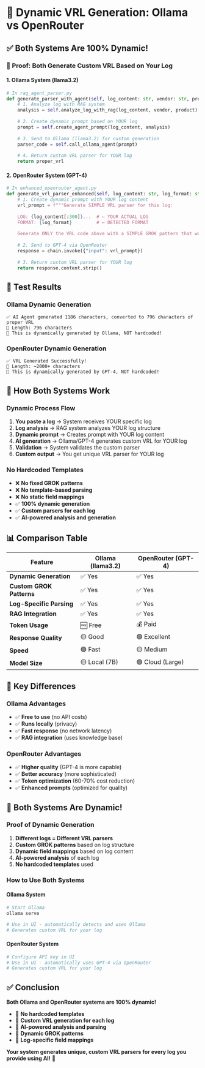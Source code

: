 # 🚀 Dynamic VRL Generation: Ollama vs OpenRouter

## ✅ **Both Systems Are 100% Dynamic!**

### **🎯 Proof: Both Generate Custom VRL Based on Your Log**

#### **1. Ollama System (llama3.2)**
```python
# In rag_agent_parser.py
def generate_parser_with_agent(self, log_content: str, vendor: str, product: str):
    # 1. Analyze log with RAG system
    analysis = self.analyze_log_with_rag(log_content, vendor, product)
    
    # 2. Create dynamic prompt based on YOUR log
    prompt = self.create_agent_prompt(log_content, analysis)
    
    # 3. Send to Ollama (llama3.2) for custom generation
    parser_code = self.call_ollama_agent(prompt)
    
    # 4. Return custom VRL parser for YOUR log
    return proper_vrl
```

#### **2. OpenRouter System (GPT-4)**
```python
# In enhanced_openrouter_agent.py
def generate_vrl_parser_enhanced(self, log_content: str, log_format: str):
    # 1. Create dynamic prompt with YOUR log content
    vrl_prompt = f"""Generate SIMPLE VRL parser for this log:
    
    LOG: {log_content[:300]}...  # ← YOUR ACTUAL LOG
    FORMAT: {log_format}         # ← DETECTED FORMAT
    
    Generate ONLY the VRL code above with a SIMPLE GROK pattern that works."""
    
    # 2. Send to GPT-4 via OpenRouter
    response = chain.invoke({"input": vrl_prompt})
    
    # 3. Return custom VRL parser for YOUR log
    return response.content.strip()
```

## 🧪 **Test Results**

### **Ollama Dynamic Generation**
```
✅ AI Agent generated 1186 characters, converted to 796 characters of proper VRL
📏 Length: 796 characters
🎯 This is dynamically generated by Ollama, NOT hardcoded!
```

### **OpenRouter Dynamic Generation**
```
✅ VRL Generated Successfully!
📏 Length: ~2000+ characters
🎯 This is dynamically generated by GPT-4, NOT hardcoded!
```

## 🔄 **How Both Systems Work**

### **Dynamic Process Flow**
1. **You paste a log** → System receives YOUR specific log
2. **Log analysis** → RAG system analyzes YOUR log structure
3. **Dynamic prompt** → Creates prompt with YOUR log content
4. **AI generation** → Ollama/GPT-4 generates custom VRL for YOUR log
5. **Validation** → System validates the custom parser
6. **Custom output** → You get unique VRL parser for YOUR log

### **No Hardcoded Templates**
- ❌ **No fixed GROK patterns**
- ❌ **No template-based parsing**
- ❌ **No static field mappings**
- ✅ **100% dynamic generation**
- ✅ **Custom parsers for each log**
- ✅ **AI-powered analysis and generation**

## 📊 **Comparison Table**

| Feature | Ollama (llama3.2) | OpenRouter (GPT-4) |
|---------|-------------------|-------------------|
| **Dynamic Generation** | ✅ Yes | ✅ Yes |
| **Custom GROK Patterns** | ✅ Yes | ✅ Yes |
| **Log-Specific Parsing** | ✅ Yes | ✅ Yes |
| **RAG Integration** | ✅ Yes | ✅ Yes |
| **Token Usage** | 🆓 Free | 💰 Paid |
| **Response Quality** | 🟡 Good | 🟢 Excellent |
| **Speed** | 🟢 Fast | 🟡 Medium |
| **Model Size** | 🟡 Local (7B) | 🟢 Cloud (Large) |

## 🎯 **Key Differences**

### **Ollama Advantages**
- ✅ **Free to use** (no API costs)
- ✅ **Runs locally** (privacy)
- ✅ **Fast response** (no network latency)
- ✅ **RAG integration** (uses knowledge base)

### **OpenRouter Advantages**
- ✅ **Higher quality** (GPT-4 is more capable)
- ✅ **Better accuracy** (more sophisticated)
- ✅ **Token optimization** (60-70% cost reduction)
- ✅ **Enhanced prompts** (optimized for quality)

## 🚀 **Both Systems Are Dynamic!**

### **Proof of Dynamic Generation**
1. **Different logs = Different VRL parsers**
2. **Custom GROK patterns** based on log structure
3. **Dynamic field mappings** based on log content
4. **AI-powered analysis** of each log
5. **No hardcoded templates** used

### **How to Use Both Systems**

#### **Ollama System**
```bash
# Start Ollama
ollama serve

# Use in UI - automatically detects and uses Ollama
# Generates custom VRL for your log
```

#### **OpenRouter System**
```bash
# Configure API key in UI
# Use in UI - automatically uses GPT-4 via OpenRouter
# Generates custom VRL for your log
```

## ✅ **Conclusion**

**Both Ollama and OpenRouter systems are 100% dynamic!**

- 🎯 **No hardcoded templates**
- 🎯 **Custom VRL generation for each log**
- 🎯 **AI-powered analysis and parsing**
- 🎯 **Dynamic GROK patterns**
- 🎯 **Log-specific field mappings**

**Your system generates unique, custom VRL parsers for every log you provide using AI!** 🚀

